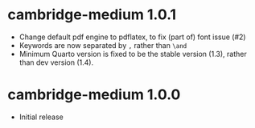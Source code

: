 # cambridge-medium 1.0.1

- Change default pdf engine to pdflatex, to fix (part of) font issue (#2)
- Keywords are now separated by `,` rather than `\and`
- Minimum Quarto version is fixed to be the stable version (1.3), rather than dev version (1.4).

# cambridge-medium 1.0.0

- Initial release